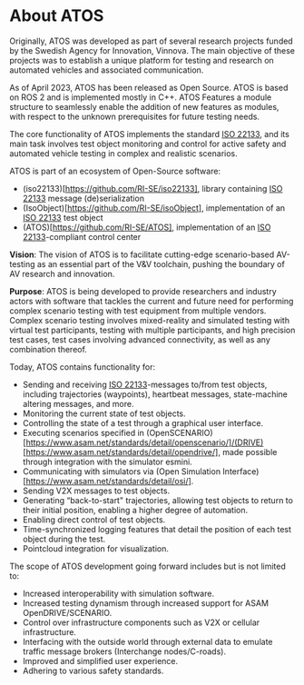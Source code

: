 # About ATOS

Originally, ATOS was developed as part of several research projects funded by the Swedish Agency for Innovation, Vinnova. The main objective of these projects was to establish a unique platform for testing and research on automated vehicles and associated communication.  

As of April 2023, ATOS has been released as Open Source. ATOS is based on ROS 2 and is implemented mostly in C++. ATOS Features a module structure to seamlessly enable the addition of new features as modules, with respect to the unknown prerequisites for future testing needs. 

The core functionality of ATOS implements the standard [ISO 22133](https://www.iso.org/standard/78970.html), and its main task involves test object monitoring and control for active safety and automated vehicle testing in complex and realistic scenarios. 

 ATOS is part of an ecosystem of Open-Source software: 

* (iso22133)[https://github.com/RI-SE/iso22133], library containing [ISO 22133](https://www.iso.org/standard/78970.html) message (de)serialization 
* (IsoObject)[https://github.com/RI-SE/isoObject], implementation of an [ISO 22133](https://www.iso.org/standard/78970.html) test object 
* (ATOS)[https://github.com/RI-SE/ATOS], implementation of an [ISO 22133](https://www.iso.org/standard/78970.html)-compliant control center 

**Vision**: The vision of ATOS is to facilitate cutting-edge scenario-based AV-testing as an essential part of the V&V toolchain, pushing the boundary of AV research and innovation. 

**Purpose**: ATOS is being developed to provide researchers and industry actors with software that tackles the current and future need for performing complex scenario testing with test equipment from multiple vendors. Complex scenario testing involves mixed-reality and simulated testing with virtual test participants, testing with multiple participants, and high precision test cases, test cases involving advanced connectivity, as well as any combination thereof. 

Today, ATOS contains functionality for: 

*  Sending and receiving [ISO 22133](https://www.iso.org/standard/78970.html)-messages to/from test objects, including trajectories (waypoints), heartbeat messages, state-machine altering messages, and more. 
* Monitoring the current state of test objects. 
* Controlling the state of a test through a graphical user interface. 
* Executing scenarios specified in (OpenSCENARIO)[https://www.asam.net/standards/detail/openscenario/]/(DRIVE)[https://www.asam.net/standards/detail/opendrive/], made possible through integration with the simulator esmini.  
* Communicating with simulators via (Open Simulation Interface)[https://www.asam.net/standards/detail/osi/]. 
* Sending V2X messages to test objects. 
* Generating “back-to-start" trajectories, allowing test objects to return to their initial position, enabling a higher degree of automation. 
* Enabling direct control of test objects.  
* Time-synchronized logging features that detail the position of each test object during the test. 
* Pointcloud integration for visualization. 

The scope of ATOS development going forward includes but is not limited to: 
* Increased interoperability with simulation software. 
* Increased testing dynamism through increased support for ASAM OpenDRIVE/SCENARIO. 
* Control over infrastructure components such as V2X or cellular infrastructure. 
* Interfacing with the outside world through external data to emulate traffic message brokers (Interchange nodes/C-roads). 
* Improved and simplified user experience. 
* Adhering to various safety standards.  